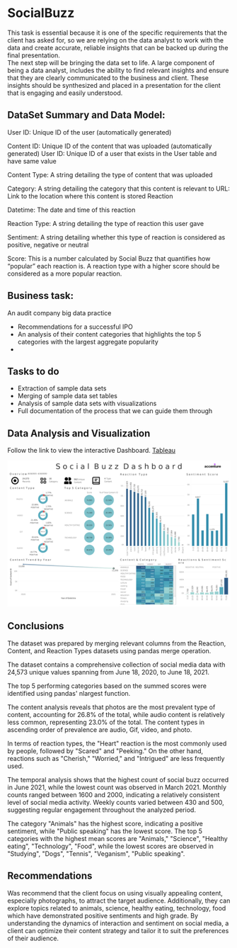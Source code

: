 # SocialBuzz
 This task is essential because it is one of the specific requirements that the client has asked for, so we are relying on the data analyst to work with the data and create accurate, reliable insights that can be backed up during the final presentation.  
 The next step will be bringing the data set to life. A large component of being a data analyst, includes the ability to find relevant insights and ensure that they are clearly communicated to the business and client. These insights should be synthesized and placed in a presentation for the client that is engaging and easily understood.  
 
## DataSet Summary and Data Model:
User ID: Unique ID of the user (automatically generated)   

Content ID: Unique ID of the content that was uploaded (automatically generated) User ID: Unique ID of a user that exists in the User table and have same value

Content Type: A string detailing the type of content that was uploaded

Category: A string detailing the category that this content is relevant to URL: Link to the location where this content is stored Reaction

Datetime: The date and time of this reaction  

Reaction Type: A string detailing the type of reaction this user gave

Sentiment: A string detailing whether this type of reaction is considered as positive, negative or neutral

Score: This is a number calculated by Social Buzz that quantifies how “popular” each reaction is. A reaction type with a higher score should be considered as a more popular reaction.


## Business task:
An audit company big data practice 

+ Recommendations for a successful IPO  
+ An analysis of their content categories that highlights the top 5 categories with the largest aggregate popularity
+ 
## Tasks to do
+ Extraction of sample data sets  
+ Merging of sample data set tables    
+ Analysis of sample data sets with visualizations
+ Full documentation of the process that we can guide them through


## Data Analysis and Visualization

Follow the link to view the interactive Dashboard. [Tableau](https://public.tableau.com/views/SosialBuzzDashboard_16984171453280/SocialBuzz3?:language=en-US&:display_count=n&:origin=viz_share_link)  

![myimage-alt-tag](https://github.com/halinakryvanos/SocialBuzz/blob/main/03%20Presentation_/Social%20Buzz%20Dashboard.png)

## Conclusions
The dataset was prepared by merging relevant columns from the Reaction, Content, and Reaction Types datasets using pandas merge operation.  

The dataset contains a comprehensive collection of social media data with 24,573 unique values spanning from June 18, 2020, to June 18, 2021.  

The top 5 performing categories based on the summed scores were identified using pandas' nlargest function.  

The content analysis reveals that photos are the most prevalent type of content, accounting for 26.8% of the total, while audio content is relatively less common, representing 23.0% of the total. The content types in ascending order of prevalence are audio, Gif, video, and photo.  

In terms of reaction types, the "Heart" reaction is the most commonly used by people, followed by "Scared" and "Peeking." On the other hand, reactions such as "Cherish," "Worried," and "Intrigued" are less frequently used.  

The temporal analysis shows that the highest count of social buzz occurred in June 2021, while the lowest count was observed in March 2021. Monthly counts ranged between 1600 and 2000, indicating a relatively consistent level of social media activity. Weekly counts varied between 430 and 500, suggesting regular engagement throughout the analyzed period.  

The category "Animals" has the highest score, indicating a positive sentiment, while "Public speaking" has the lowest score. The top 5 categories with the highest mean scores are "Animals," "Science", "Healthy eating", "Technology", "Food", while the lowest scores are observed in "Studying", "Dogs", "Tennis", "Veganism", "Public speaking".  

## Recommendations  

Was recommend that the client focus on using visually appealing content, especially photographs, to attract the target audience. Additionally, they can explore topics related to animals, science, healthy eating, technology, food which have demonstrated positive sentiments and high grade. By understanding the dynamics of interaction and sentiment on social media, a client can optimize their content strategy and tailor it to suit the preferences of their audience.
